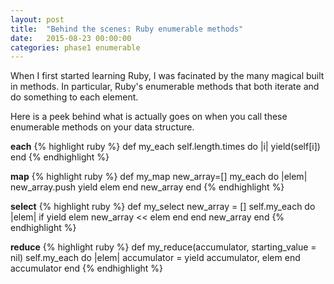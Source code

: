 ```yaml
---
layout: post
title:  "Behind the scenes: Ruby enumerable methods"
date:   2015-08-23 00:00:00
categories: phase1 enumerable
---
```


When I first started learning Ruby, I was facinated by the many magical built in methods.  In particular, Ruby's enumerable methods that both iterate and do something to each element.

Here is a peek behind what is actually goes on when you call these enumerable methods on your data structure.

**each**
{% highlight ruby %}
  def my_each
    self.length.times do |i|
    yield(self[i])
  end
{% endhighlight %}

**map**
{% highlight ruby %}
  def my_map
    new_array=[]
    my_each do |elem|
      new_array.push yield elem
    end
    new_array
  end
{% endhighlight %}

**select**
{% highlight ruby %}
  def my_select
    new_array = []
    self.my_each do |elem|
      if yield elem
        new_array << elem
      end
    end
    new_array
  end
{% endhighlight %}

**reduce**
{% highlight ruby %}
  def my_reduce(accumulator, starting_value = nil)
    self.my_each do |elem|
      accumulator = yield accumulator, elem
    end
    accumulator
  end
{% endhighlight %}

